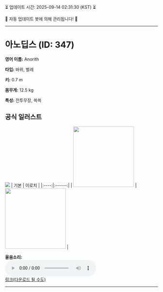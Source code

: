 
⏳ 업데이트 시간: 2025-09-14 02:31:30 (KST) ⏳

🤖 자동 업데이트 봇에 의해 관리됩니다! 🤖

---

# 아노딥스 (ID: 347)
**영어 이름:** Anorith

**타입:** 바위, 벌레

**키:** 0.7 m

**몸무게:** 12.5 kg

**특성:** 전투무장, 쓱쓱

## 공식 일러스트
![](https://raw.githubusercontent.com/PokeAPI/sprites/master/sprites/pokemon/other/official-artwork/347.png)
| 기본 | 이로치 |
|:----:|:------:|
| <img src="http://play.pokemonshowdown.com/sprites/ani/anorith.gif" width="200"> | <img src="http://play.pokemonshowdown.com/sprites/ani-shiny/anorith.gif" width="200"> |

**울음소리:**<br><audio controls src="https://raw.githubusercontent.com/PokeAPI/cries/main/cries/pokemon/latest/347.ogg"></audio><br> [링크(다운로드 될 수도)](https://raw.githubusercontent.com/PokeAPI/cries/main/cries/pokemon/latest/347.ogg)


---
